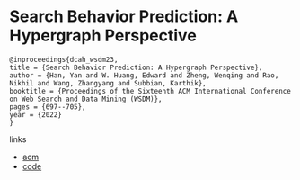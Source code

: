 # Search Behavior Prediction: A Hypergraph Perspective

```
@inproceedings{dcah_wsdm23,
title = {Search Behavior Prediction: A Hypergraph Perspective},
author = {Han, Yan and W. Huang, Edward and Zheng, Wenqing and Rao, Nikhil and Wang, Zhangyang and Subbian, Karthik},
booktitle = {Proceedings of the Sixteenth ACM International Conference on Web Search and Data Mining (WSDM)},
pages = {697--705},
year = {2022}
}
```

links
- [acm](https://dl.acm.org/doi/10.1145/3539597.3570403)
- [code](https://github.com/amazon-science/dual-channel-hypergraph-neural-network)
